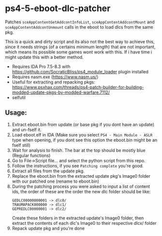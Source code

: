 # ps4-5-eboot-dlc-patcher

Patches `sceAppContentGetAddcontInfoList`, `sceAppContentAddcontMount` and `sceAppContentAddcontUnmount` calls in the eboot to load dlcs from the same pkg.

This is a quick and dirty script and its also not the best way to achieve this, since it needs strings (of a certains minimum length) that are not important, which means its possible some games wont work with this. If i have time i might update this with a better method.

- Requires IDA Pro 7.5-8.3 with https://github.com/SocraticBliss/ps4_module_loader plugin installed
- Requires nasm.exe (https://www.nasm.us/)
- Useful for extracting and repacking pkgs: https://www.psxhax.com/threads/ps4-patch-builder-for-building-modded-update-pkgs-by-modded-warfare.7112/
- selfutil


## Usage:
1. Extract eboot.bin from update (or base pkg if you dont have an update) and un-fself it.
1. Load eboot.elf in IDA (Make sure you select `PS4 - Main Module - ASLR` type when opening, if you dont see this option the eboot.bin might be an fself still)
1. Wait for analysis to finish. The bar at the top should be mostly blue (Regular functions)
1. Go to File->Script file... and select the python script from this repo.
1. Follow the instructions, if you see `Patching complete` you're good.
1. Extract all files from the update pkg.
1. Replace the eboot.bin from the extracted update pkg's Image0 folder with our patched one (rename to eboot.bin)
1. During the patching process you were asked to input a list of content ids, the order of these are the order the new dlc folder should be like:
    ```
    GEDLC00000000001 -> dlc0/
    TRAUMAPACK000000 -> dlc1/
    GEPREDLC00000001 -> dlc2/
    ```
    Create these folders in the extracted update's Image0 folder, then extract the contents of each dlc's Image0 to their respective dlcx/ folder
1. Repack update pkg and you're done
